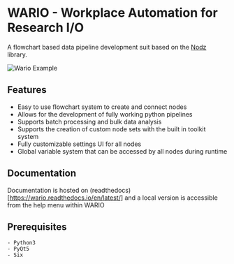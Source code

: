 # WARIO - Workplace Automation for Research I/O

A flowchart based data pipeline development suit based on the [Nodz](https://github.com/LeGoffLoic/Nodz) library.

![Wario Example](https://github.com/McMasterRS/WARIO/blob/master/docs/Images/WARIO_example.png)

## Features
* Easy to use flowchart system to create and connect nodes
* Allows for the development of fully working python pipelines 
* Supports batch processing and bulk data analysis
* Supports the creation of custom node sets with the built in toolkit system
* Fully customizable settings UI for all nodes
* Global variable system that can be accessed by all nodes during runtime

## Documentation

Documentation is hosted on (readthedocs)[https://wario.readthedocs.io/en/latest/] and a local version is accessible from the help menu within WARIO

## Prerequisites
```
- Python3
- PyQt5
- Six
```